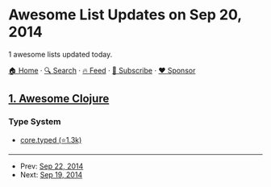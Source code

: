 # Awesome List Updates on Sep 20, 2014

1 awesome lists updated today.

[🏠 Home](/README.md) · [🔍 Search](https://www.trackawesomelist.com/search/) · [🔥 Feed](https://www.trackawesomelist.com/rss.xml) · [📮 Subscribe](https://trackawesomelist.us17.list-manage.com/subscribe?u=d2f0117aa829c83a63ec63c2f&id=36a103854c) · [❤️  Sponsor](https://github.com/sponsors/theowenyoung)



## [1. Awesome Clojure](/content/razum2um/awesome-clojure/README.md)

### Type System

*   [core.typed (⭐1.3k)](https://github.com/clojure/core.typed)

---

- Prev: [Sep 22, 2014](/content/2014/09/22/README.md)
- Next: [Sep 19, 2014](/content/2014/09/19/README.md)
